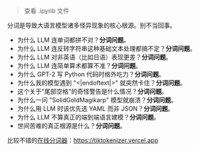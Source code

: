 
> 查看 .ipynb 文件

分词是导致大语言模型诸多怪异现象的核心根源。别不当回事。 

* 为什么 LLM 连单词都拼不对？**分词问题**。
* 为什么 LLM 连反转字符串这种基础文本处理都搞不定？**分词问题**。  
* 为什么 LLM 对非英语（比如日语）表现更差？**分词问题**。  
* 为什么 LLM 连简单算术都算不准？**分词问题**。  
* 为什么 GPT-2 写 Python 代码时格外吃力？**分词问题**。
* 为什么我的模型遇到 "<|endoftext|>" 就突然卡住？**分词问题**。  
* 这个关于"尾部空格"的奇怪警告是什么情况？**分词问题**。  
* 为什么一问 "SolidGoldMagikarp" 模型就崩溃？**分词问题**。  
* 为什么用 LLM 时该优先选 YAML 而非 JSON？**分词问题**。  
* 为什么 LLM 不算真正的端到端语言建模？**分词问题**。  
* 世间苦难的真正根源是什么？**分词问题**。

比较不错的[在线分词器](https://tiktokenizer.vercel.app)：https://tiktokenizer.vercel.app
